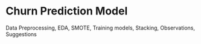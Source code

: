 # Churn Prediction Model
 Data Preprocessing, EDA, SMOTE, Training models, Stacking, Observations, Suggestions
